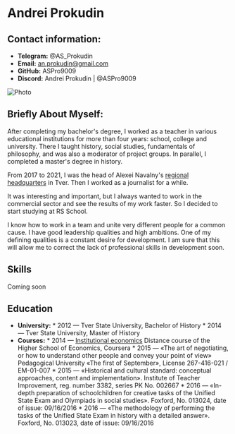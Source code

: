 # Andrei Prokudin

## **Contact information:**
* **Telegram:** @AS_Prokudin
* **Email:** an.prokudin@gmail.com 
* **GitHub:** ASPro9009 
* **Discord:** Andrei Prokudin | @ASPro9009

![Photo](https://scontent-hel3-1.xx.fbcdn.net/v/t1.6435-9/121797972_3384129175000954_3249384645251754503_n.jpg?_nc_cat=100&ccb=1-7&_nc_sid=09cbfe&_nc_aid=0&_nc_ohc=AtQ3YMG83LQAX9cWpVM&_nc_ht=scontent-hel3-1.xx&oh=00_AT8twI987aOaMniuiPvI64Q4ky_1hfc5x7VYnbAQMhkLeQ&oe=62C315EF) 

## **Briefly About Myself:**
After completing my bachelor's degree, I worked as a teacher in various educational institutions for more than four years: school, college and university. There I taught history, social studies, fundamentals of philosophy, and was also a moderator of project groups. In parallel, I completed a master's degree in history.

From 2017 to 2021, I was the head of Alexei Navalny's [regional headquarters](https://shtab.navalny.com/hq/tver) in Tver. Then I worked as a journalist for a while.

It was interesting and important, but I always wanted to work in the commercial sector and see the results of my work faster. So I decided to start studying at RS School.

I know how to work in a team and unite very different people for a common cause. I have good leadership qualities and high ambitions. One of my defining qualities is a constant desire for development. I am sure that this will allow me to correct the lack of professional skills in development soon.

## **Skills** 
Coming soon

## **Education**
* **University:** 
                 * 2012 — Tver State University, Bachelor of History
                 * 2014 — Tver State University, Master of History
* **Courses:**
                 * 2014 —  [Institutional economics](https://www.linkedin.com/redir/redirect?url=https%3A%2F%2Fwww.coursera.org%2Fcourse%2Finstec&urlhash=us78&trk=profile_certification_company_title) Distance course of the Higher School of Economics, Coursera
                 * 2015 — «The art of negotiating, or how to understand other people and convey your point of view» Pedagogical University «The first of September», License 267-416-021 / EM-01-007
                 * 2015 — «Historical and cultural standard: conceptual approaches, content and implementation». Institute of Teacher Improvement, reg. number 3382, series PK No. 002667
                 * 2016 — «In-depth preparation of schoolchildren for creative tasks of the Unified State Exam and Olympiads in social studies». Foxford, No. 013024, date of issue: 09/16/2016
                 * 2016 — «The methodology of performing the tasks of the Unified State Exam in history with a detailed answer». Foxford, No. 013023, date of issue: 09/16/2016

